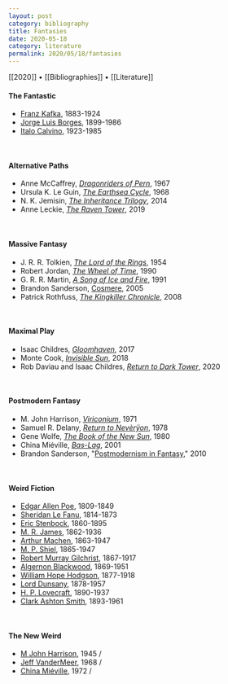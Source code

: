 ```yaml
---
layout: post
category: bibliography
title: Fantasies
date: 2020-05-18
category: literature
permalink: 2020/05/18/fantasies
---
```


[[2020]] • [[Bibliographies]] • [[Literature]]

#### The Fantastic

* [Franz Kafka](https://en.wikipedia.org/wiki/Franz_Kafka), 1883-1924
* [Jorge Luis Borges](https://en.wikipedia.org/wiki/Jorge_Luis_Borges), 1899-1986
* [Italo Calvino](https://en.wikipedia.org/wiki/Italo_Calvino), 1923-1985

<br>


#### Alternative Paths

* Anne McCaffrey, [*Dragonriders of Pern*](https://en.wikipedia.org/wiki/Dragonriders_of_Pern), 1967
* Ursula K. Le Guin, [*The Earthsea Cycle*](https://en.wikipedia.org/wiki/Earthsea), 1968
* N. K. Jemisin, [*The Inheritance Trilogy*](https://en.wikipedia.org/wiki/The_Inheritance_Trilogy_(Jemisin_series)), 2014
* Anne Leckie, [*The Raven Tower*](https://en.wikipedia.org/wiki/The_Raven_Tower), 2019

<br>


#### Massive Fantasy

* J. R. R. Tolkien, [*The Lord of the Rings*](https://en.wikipedia.org/wiki/The_Lord_of_the_Rings), 1954
* Robert Jordan, [*The Wheel of Time*](https://en.wikipedia.org/wiki/The_Wheel_of_Time), 1990
* G. R. R. Martin, [*A Song of Ice and Fire*](https://en.wikipedia.org/wiki/A_Song_of_Ice_and_Fire), 1991
* Brandon Sanderson, [Cosmere](https://en.wikipedia.org/wiki/Brandon_Sanderson#Cosmere), 2005
* Patrick Rothfuss, [*The Kingkiller Chronicle*](https://en.wikipedia.org/wiki/The_Kingkiller_Chronicle), 2008

<br>


#### Maximal Play

* Isaac Childres, [*Gloomhaven*](https://boardgamegeek.com/boardgame/174430/gloomhaven), 2017
* Monte Cook, [*Invisible Sun*](https://www.montecookgames.com/store/product/invisible-sun-preorder/), 2018
* Rob Daviau and Isaac Childres, [*Return to Dark Tower*](https://boardgamegeek.com/boardgame/256680/return-dark-tower), 2020

<br>


#### Postmodern Fantasy

* M. John Harrison, [*Viriconium*](https://en.wikipedia.org/wiki/Viriconium), 1971
* Samuel R. Delany, [*Return to Nevèrÿon*](https://en.wikipedia.org/wiki/Return_to_Nev%C3%A8r%C3%BFon_(series)), 1978
* Gene Wolfe, [*The Book of the New Sun*](https://en.wikipedia.org/wiki/The_Book_of_the_New_Sun), 1980
* China Miéville, [*Bas-Lag*](https://en.wikipedia.org/wiki/Bas-Lag), 2001
* Brandon Sanderson, "[Postmodernism in Fantasy](https://whatever.scalzi.com/2010/09/12/postmodernism-in-fantasy-an-essay-by-brandon-sanderson/)," 2010

<br>


#### Weird Fiction

* [Edgar Allen Poe](https://en.wikipedia.org/wiki/Edgar_Allan_Poe), 1809-1849
* [Sheridan Le Fanu](https://en.wikipedia.org/wiki/Sheridan_Le_Fanu), 1814-1873
* [Eric Stenbock](https://en.wikipedia.org/wiki/Eric_Stenbock), 1860-1895
* [M. R. James](https://en.wikipedia.org/wiki/M._R._James), 1862-1936
* [Arthur Machen](https://en.wikipedia.org/wiki/Arthur_Machen), 1863-1947
* [M. P. Shiel](https://en.wikipedia.org/wiki/M._P._Shiel), 1865-1947
* [Robert Murray Gilchrist](https://en.wikipedia.org/wiki/Robert_Murray_Gilchrist), 1867-1917
* [Algernon Blackwood](https://en.wikipedia.org/wiki/Algernon_Blackwood), 1869-1951
* [William Hope Hodgson](https://en.wikipedia.org/wiki/William_Hope_Hodgson), 1877-1918
* [Lord Dunsany](https://en.wikipedia.org/wiki/Lord_Dunsany), 1878-1957
* [H. P. Lovecraft](https://en.wikipedia.org/wiki/H._P._Lovecraft), 1890-1937
* [Clark Ashton Smith](https://en.wikipedia.org/wiki/Clark_Ashton_Smith), 1893-1961

<br>


#### The New Weird

* [M John Harrison](https://en.wikipedia.org/wiki/M._John_Harrison), 1945 /
* [Jeff VanderMeer](https://en.wikipedia.org/wiki/Jeff_VanderMeer), 1968 /
* [China Miéville](https://en.wikipedia.org/wiki/China_Mi%C3%A9ville), 1972 /

<br>
